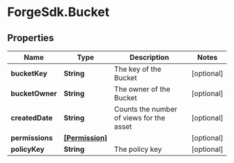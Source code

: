 # ForgeSdk.Bucket

## Properties
Name | Type | Description | Notes
------------ | ------------- | ------------- | -------------
**bucketKey** | **String** | The key of the Bucket | [optional] 
**bucketOwner** | **String** | The owner of the Bucket | [optional] 
**createdDate** | **String** | Counts the number of views for the asset | [optional] 
**permissions** | [**[Permission]**](Permission.md) |  | [optional] 
**policyKey** | **String** | The policy key | [optional] 


